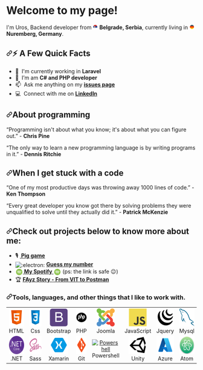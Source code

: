 
<h1>Welcome to my page!</h1>
<p dir="auto">I'm Uros, Backend developer from <a target="_blank" rel="noopener noreferrer" href="https://camo.githubusercontent.com/810c0059ec880d3bf22c12f8ecd24d39ae1c9ee5d294cd397e6f414738d9cdd8/68747470733a2f2f63646e2d69636f6e732d706e672e666c617469636f6e2e636f6d2f3531322f3139372f3139373536302e706e67"><img src="https://raw.githubusercontent.com/Urke011/portfolio_imgs/main/img/icons8-serbia-48.png" width="13" data-canonical-src="https://cdn-icons-png.flaticon.com/512/197/197560.png" style="max-width: 100%;"></a> <b>Belgrade, Serbia</b>, currently living in <a target="_blank" rel="noopener noreferrer" href="https://camo.githubusercontent.com/d1d22e9d0d3c533b7f55c4b8fedb19b943e4c4bc3ac8056cc584b489cbd6e611/68747470733a2f2f63646e2d69636f6e732d706e672e666c617469636f6e2e636f6d2f3531322f3139372f3139373536342e706e67"><img src="https://raw.githubusercontent.com/Urke011/portfolio_imgs/main/img/icons8-germany-96.png" width="13" data-canonical-src="https://cdn-icons-png.flaticon.com/512/197/197564.png" style="max-width: 100%;"></a> <b>Nuremberg, Germany</b>. </p>


<h2 dir="auto"><a id="user-content-️-a-few-quick-facts" class="anchor" aria-hidden="true" href="#️-a-few-quick-facts"><svg class="octicon octicon-link" viewBox="0 0 16 16" version="1.1" width="16" height="16" aria-hidden="true"><path fill-rule="evenodd" d="M7.775 3.275a.75.75 0 001.06 1.06l1.25-1.25a2 2 0 112.83 2.83l-2.5 2.5a2 2 0 01-2.83 0 .75.75 0 00-1.06 1.06 3.5 3.5 0 004.95 0l2.5-2.5a3.5 3.5 0 00-4.95-4.95l-1.25 1.25zm-4.69 9.64a2 2 0 010-2.83l2.5-2.5a2 2 0 012.83 0 .75.75 0 001.06-1.06 3.5 3.5 0 00-4.95 0l-2.5 2.5a3.5 3.5 0 004.95 4.95l1.25-1.25a.75.75 0 00-1.06-1.06l-1.25 1.25a2 2 0 01-2.83 0z"></path></svg></a><g-emoji class="g-emoji" alias="zap" fallback-src="https://github.githubassets.com/images/icons/emoji/unicode/26a1.png">⚡️</g-emoji> A Few Quick Facts</h2>
<ul dir="auto">
<li><g-emoji class="g-emoji" alias="office" fallback-src="https://github.githubassets.com/images/icons/emoji/unicode/1f3e2.png">🏢</g-emoji> &nbsp;I'm currently working in  <strong> Laravel</strong></li>
<li><g-emoji class="g-emoji" alias="seedling" fallback-src="https://github.githubassets.com/images/icons/emoji/unicode/1f331.png">🌱</g-emoji> &nbsp;I’m am <strong>C# and PHP developer</strong></li>
<li><g-emoji class="g-emoji" alias="mailbox" fallback-src="https://github.githubassets.com/images/icons/emoji/unicode/1f4eb.png">📫</g-emoji> &nbsp;Ask me anything on my <strong><a href="https://github.com/Urke011/Urke011/issues" title="UrosRajkovic/issues">issues page</a></strong></li>
<li><g-emoji class="g-emoji" alias="computer" fallback-src="https://github.githubassets.com/images/icons/emoji/unicode/1f4bb.png">💻</g-emoji> &nbsp;Connect with me on <strong><a href="https://de.linkedin.com/in/uro%C5%A1-rajkovi%C4%87-1b153211b" title="Uros Rajkovic LinkedIn" rel="nofollow">LinkedIn</a></strong></li>
</ul>

<h2 dir="auto"><a id="user-content-️-recent-posts" class="anchor" aria-hidden="true" href="#️-recent-posts"><svg class="octicon octicon-link" viewBox="0 0 16 16" version="1.1" width="16" height="16" aria-hidden="true"><path fill-rule="evenodd" d="M7.775 3.275a.75.75 0 001.06 1.06l1.25-1.25a2 2 0 112.83 2.83l-2.5 2.5a2 2 0 01-2.83 0 .75.75 0 00-1.06 1.06 3.5 3.5 0 004.95 0l2.5-2.5a3.5 3.5 0 00-4.95-4.95l-1.25 1.25zm-4.69 9.64a2 2 0 010-2.83l2.5-2.5a2 2 0 012.83 0 .75.75 0 001.06-1.06 3.5 3.5 0 00-4.95 0l-2.5 2.5a3.5 3.5 0 004.95 4.95l1.25-1.25a.75.75 0 00-1.06-1.06l-1.25 1.25a2 2 0 01-2.83 0z"></path></svg></a><g-emoji class="g-emoji" alias="black_nib" fallback-src="https://github.githubassets.com/images/icons/emoji/unicode/2712.png"></g-emoji>About programming</h2>
<p dir="auto">“Programming isn't about what you know; it's about what you can figure out.”  - <strong>Chris Pine</strong></p>
<p dir="auto">“The only way to learn a new programming language is by writing programs in it.” - <strong>Dennis Ritchie</strong></p>


<h2 dir="auto"><a id="user-content-️-recent-posts" class="anchor" aria-hidden="true" href="#️-recent-posts"><svg class="octicon octicon-link" viewBox="0 0 16 16" version="1.1" width="16" height="16" aria-hidden="true"><path fill-rule="evenodd" d="M7.775 3.275a.75.75 0 001.06 1.06l1.25-1.25a2 2 0 112.83 2.83l-2.5 2.5a2 2 0 01-2.83 0 .75.75 0 00-1.06 1.06 3.5 3.5 0 004.95 0l2.5-2.5a3.5 3.5 0 00-4.95-4.95l-1.25 1.25zm-4.69 9.64a2 2 0 010-2.83l2.5-2.5a2 2 0 012.83 0 .75.75 0 001.06-1.06 3.5 3.5 0 00-4.95 0l-2.5 2.5a3.5 3.5 0 004.95 4.95l1.25-1.25a.75.75 0 00-1.06-1.06l-1.25 1.25a2 2 0 01-2.83 0z"></path></svg></a><g-emoji class="g-emoji" alias="black_nib" fallback-src="https://github.githubassets.com/images/icons/emoji/unicode/2712.png"></g-emoji>When I get stuck with a code</h2>
<p dir="auto">“One of my most productive days was throwing away 1000 lines of code.” - <strong>Ken Thompson</strong></p>
<p dir="auto">“Every great developer you know got there by solving problems they were unqualified to solve until they actually did it.” - <strong>Patrick McKenzie</strong></p>


<h2 dir="auto"><a id="user-content-️-recent-posts" class="anchor" aria-hidden="true" href="#️-recent-posts"><svg class="octicon octicon-link" viewBox="0 0 16 16" version="1.1" width="16" height="16" aria-hidden="true"><path fill-rule="evenodd" d="M7.775 3.275a.75.75 0 001.06 1.06l1.25-1.25a2 2 0 112.83 2.83l-2.5 2.5a2 2 0 01-2.83 0 .75.75 0 00-1.06 1.06 3.5 3.5 0 004.95 0l2.5-2.5a3.5 3.5 0 00-4.95-4.95l-1.25 1.25zm-4.69 9.64a2 2 0 010-2.83l2.5-2.5a2 2 0 012.83 0 .75.75 0 001.06-1.06 3.5 3.5 0 00-4.95 0l-2.5 2.5a3.5 3.5 0 004.95 4.95l1.25-1.25a.75.75 0 00-1.06-1.06l-1.25 1.25a2 2 0 01-2.83 0z"></path></svg></a><g-emoji class="g-emoji" alias="black_nib" fallback-src="https://github.githubassets.com/images/icons/emoji/unicode/2712.png"></g-emoji><strong>Check out projects below</strong> to know more </strong> about me:</h2>
<p dir="auto">
<ul dir="auto">
<li><g-emoji class="g-emoji" alias="studio_microphone" fallback-src="https://github.githubassets.com/images/icons/emoji/unicode/1f399.png">🎙️</g-emoji> <strong><a href="https://urke011.github.io/Pig-game/" rel="nofollow">&nbsp;Pig game</a></strong></li>
<li><img class="emoji" title=":electron:" alt=":electron:" src="https://github.githubassets.com/images/icons/emoji/electron.png" height="20" width="20" align="absmiddle"> <strong><a href="https://urke011.github.io/Guess-my-number/" rel="nofollow">Guess my number</a></strong></li>
<li><img class="emoji" title=":electron:" alt=":electron:" src="https://raw.githubusercontent.com/Urke011/portfolio_imgs/e6cd3aad13737e5ddc4511914a26d5718889ce57/img/icons8-spotify.svg" height="20" width="20" align="absmiddle"><strong><a href="https://my-spotify-project.000webhostapp.com/register.php" rel="nofollow">&nbsp;My Spotify&nbsp;</a></strong><img class="emoji" title=":electron:" alt=":electron:" src="https://raw.githubusercontent.com/Urke011/portfolio_imgs/e6cd3aad13737e5ddc4511914a26d5718889ce57/img/icons8-spotify.svg" height="20" width="20" align="absmiddle"> (ps: the link is safe 😉)</li>
<li><g-emoji class="g-emoji" alias="trophy" fallback-src="https://static-00.iconduck.com/assets.00/laravel-icon-497x512-uwybstke.png">🏆</g-emoji> <strong><a href="https://fayz.in/stories/s/1522/0/?ckt_id=ZGL1ZGVk&amp;title=story_of_vinit_shahdeo" rel="nofollow">FAyz Story - From VIT to Postman</a></strong></li>
</ul>

<h3 dir="auto"><a id="user-content-things-i-code-with" class="anchor" aria-hidden="true" href="#things-i-code-with"><svg class="octicon octicon-link" viewBox="0 0 16 16" version="1.1" width="16" height="16" aria-hidden="true"><path fill-rule="evenodd" d="M7.775 3.275a.75.75 0 001.06 1.06l1.25-1.25a2 2 0 112.83 2.83l-2.5 2.5a2 2 0 01-2.83 0 .75.75 0 00-1.06 1.06 3.5 3.5 0 004.95 0l2.5-2.5a3.5 3.5 0 00-4.95-4.95l-1.25 1.25zm-4.69 9.64a2 2 0 010-2.83l2.5-2.5a2 2 0 012.83 0 .75.75 0 001.06-1.06 3.5 3.5 0 00-4.95 0l-2.5 2.5a3.5 3.5 0 004.95 4.95l1.25-1.25a.75.75 0 00-1.06-1.06l-1.25 1.25a2 2 0 01-2.83 0z"></path></svg></a>Tools, languages, and other things that I like to work with.</h3>

<table>
    <tbody>
    <tr>
        <td align="center" width="96">
            <a href="https://developer.mozilla.org/en-US/docs/Glossary/HTML5">
                <img src="https://raw.githubusercontent.com/Urke011/portfolio_imgs/50c4f88d54558220b16115bfb9b06fa691ac8dac/img/icons8-html-5.svg"
                     width="48" height="48" alt="Kubernetes" style="max-width: 100%;">
            </a>
            <br>HTML
        </td>
        <td align="center" width="96">
            <a href="https://developer.mozilla.org/en-US/docs/Web/CSS">
                <img src="https://raw.githubusercontent.com/Urke011/portfolio_imgs/1dec7fd022a0e3017c44b76ec69783a41730f1cc/img/icons8-css3.svg"
                     width="48" height="48" alt="Golang" style="max-width: 100%;">
            </a>
            <br>Css
        </td>
        <td align="center" width="96">
            <a href="https://getbootstrap.com/">
                <img src="https://raw.githubusercontent.com/Urke011/portfolio_imgs/704a3e273b21148a99e1c9372570cd10981b5ce7/img/bootstrap-plain.svg"
                     width="48" height="48" alt="TypeScript" style="max-width: 100%;">
            </a>
            <br>Bootstrap
        </td>
        <td align="center" width="96">
            <a href="https://www.php.net/">
                <img src="https://raw.githubusercontent.com/Urke011/portfolio_imgs/615e3085a6bee223b61102a47635688289cc737d/img/icons8-php-logo.svg"
                     width="48" height="48" alt="MySQL" style="max-width: 100%;">
            </a>
            <br>PHP
        </td>
        <td align="center" width="96">
            <a href="https://www.joomla.org/">
                <img src="https://raw.githubusercontent.com/Urke011/portfolio_imgs/bfa691664101538319b90724a5bbc9518a53772c/img/joomla.svg"
                     width="48" height="48" alt="Bootstrap" style="max-width: 100%;">
            </a>
            <br>Joomla
        </td>
        <td align="center" width="96">
            <a href="https://www.javascript.com/">
                <img src="https://raw.githubusercontent.com/Urke011/portfolio_imgs/704a3e273b21148a99e1c9372570cd10981b5ce7/img/javascript-original.svg"
                     width="48" height="48" alt="React" style="max-width: 100%;">
            </a>
            <br>JavaScript
        </td>
        <td align="center" width="96">
            <a href="https://jquery.com/">
                <img src="https://raw.githubusercontent.com/Urke011/portfolio_imgs/fb32796be0809b0f7c93777dfed1bf03132ca701/img/icons8-jquery.svg"
                     width="48" height="48" alt="JavaScript" style="max-width: 100%;">
            </a>
            <br>Jquery
        </td>
        <td align="center" width="96">
            <a href="https://www.mysql.com/">
                <img src="https://raw.githubusercontent.com/Urke011/portfolio_imgs/704a3e273b21148a99e1c9372570cd10981b5ce7/img/mysql-original.svg"
                     width="48" height="48" alt="Docker" style="max-width: 100%;">
            </a>
            <br>Mysql
        </td>
        <td align="center" width="96">
            <a href="https://docs.microsoft.com/en-us/dotnet/csharp/">
                <img src="https://raw.githubusercontent.com/Urke011/portfolio_imgs/704a3e273b21148a99e1c9372570cd10981b5ce7/img/csharp-original.svg"
                     width="48" height="48" alt="Jsonnet" data-canonical-src="https://jsonnet.org/img/isologo.svg"
                     style="max-width: 100%;">
            </a>
            <br>C#
        </td>
    </tr>
    <tr>
        <td align="center" width="96">
            <a href="https://dotnet.microsoft.com/en-us/">
                <img src="https://raw.githubusercontent.com/Urke011/portfolio_imgs/main/img/NET_Core_Logo.svg.png"
                     width="48" height="48" alt="RHEL" style="max-width: 100%;">
            </a>
            <br>.NET
        </td>
        <td align="center" width="96">
            <a href="https://sass-lang.com/">
                <img src="https://raw.githubusercontent.com/Urke011/portfolio_imgs/704a3e273b21148a99e1c9372570cd10981b5ce7/img/sass-original.svg"
                     width="48" height="48" alt="Sass" style="max-width: 100%;">
            </a>
            <br>Sass
        </td>
        <td align="center" width="96">
            <a href="https://dotnet.microsoft.com/en-us/apps/xamarin">
                <img src="https://raw.githubusercontent.com/Urke011/portfolio_imgs/91b7158a4b42589a6eabb8dc08bc5e169914aacd/icons8-xamarin.svg"
                     width="48" height="48" alt="Python" style="max-width: 100%;">
            </a>
            <br>Xamarin
        </td>
        <td align="center" width="96">
            <a href="https://git-scm.com/">
                <img src="https://raw.githubusercontent.com/Urke011/portfolio_imgs/8165e0ce23f1d55c3a4deb5f2f99e0191732ac50/img/icons8-git.svg"
                     width="48" height="48" alt="Debian" style="max-width: 100%;">
            </a>
            <br>Git
        </td>
        <td align="center" width="96">
            <a href="https://docs.microsoft.com/en-us/powershell/">
                <img src="https://raw.githubusercontent.com/PowerShell/PowerShell/master/assets/ps_black_128.svg"
                     width="48" height="48" alt="Powershell" style="max-width: 100%;">
            </a>
            <br>Powershell
        </td>
        <td align="center" width="96">
            <a href="https://unity.com/">
                <img src="https://raw.githubusercontent.com/Urke011/portfolio_imgs/b27c68aa78411ba19d3815ffd0b5bf6934f10667/img/icons8-einheit.svg"
                     width="48" height="48" alt="Grafana" style="max-width: 100%;">
            </a>
            <br>Unity
        </td>
        <td align="center" width="96">
            <a href="https://azure.microsoft.com/en-us/free/search/?&ef_id=Cj0KCQiAmpyRBhC-ARIsABs2EAqCXpgArE40vFZshNO5kf31F3p3nlpwvlZdwGlDHscgqejqOONeLWkaAiYlEALw_wcB:G:s&OCID=AID2200190_SEM_Cj0KCQiAmpyRBhC-ARIsABs2EAqCXpgArE40vFZshNO5kf31F3p3nlpwvlZdwGlDHscgqejqOONeLWkaAiYlEALw_wcB:G:s&gclid=Cj0KCQiAmpyRBhC-ARIsABs2EAqCXpgArE40vFZshNO5kf31F3p3nlpwvlZdwGlDHscgqejqOONeLWkaAiYlEALw_wcB">
                <img src="https://raw.githubusercontent.com/Urke011/portfolio_imgs/cd6af66f4c87af9abf77b52b6f5eabf556f45d6c/img/icons8-azurblau.svg"
                     width="48" height="48" alt="Prometheus" style="max-width: 100%;">
            </a>
            <br>Azure
        </td>
        <td align="center" width="96">
            <a href="https://atom.io/">
                <img src="https://raw.githubusercontent.com/Urke011/portfolio_imgs/704a3e273b21148a99e1c9372570cd10981b5ce7/img/atom-4.svg"
                     width="48" height="48" alt="C#" style="max-width: 100%;">
            </a>
            <br>Atom
        </td>
        <td align="center" width="96">
            <a href="https://www.blockchain.com/">
                <img src="https://raw.githubusercontent.com/Urke011/portfolio_imgs/main/img/569-5697661_icons-symbol-blockchain-bitcoin-cash-computer-clipart-block.png"
                     width="48" height="48" alt="Thanos" style="max-width: 100%;">
            </a>
            <br>Blockchain
        </td>
    </tr>
    </tbody>
</table>
